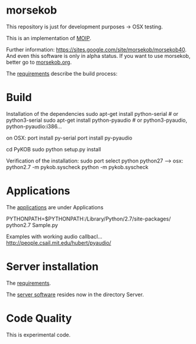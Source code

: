 morsekob
========

This repository is just for development purposes -> OSX testing.

This is an implementation of [MOIP](https://github.com/8cH9azbsFifZ/moip).


Further information: https://sites.google.com/site/morsekob/morsekob40. And
even this software is only in alpha status. If you want to use morsekob,
better go to [morsekob.org](http://www.morsekob.org).

The [requirements](https://sites.google.com/site/morsekob/morsekob40/requirements) describe the 
build process:


# Build
Installation of the dependencies
sudo apt-get install python-serial  # or python3-serial
sudo apt-get install python-pyaudio  # or python3-pyaudio, python-pyaudio:i386...

on OSX: 
port install py-serial
port install py-pyaudio


cd PyKOB
sudo python setup.py install

Verification of the installation:
sudo port select python python27
   --> osx: python2.7 -m pykob.syscheck
python -m pykob.syscheck




# Applications
The [applications](https://sites.google.com/site/morsekob/morsekob40/downloads) are under Applications

PYTHONPATH=$PYTHONPATH:/Library/Python/2.7/site-packages/ python2.7 Sample.py 

Examples with working audio callbacl... http://people.csail.mit.edu/hubert/pyaudio/


# Server installation

The [requirements](https://sites.google.com/site/morsekob/server/requirements).

The [server software](https://sites.google.com/site/morsekob/server/software) resides now in the
directory Server.


Code Quality
============
This is experimental code.


